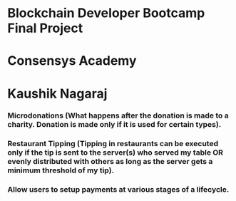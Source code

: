 # Blockchain Developer Bootcamp Final Project
# Consensys Academy
# Kaushik Nagaraj

### Microdonations (What happens after the donation is made to a charity. Donation is made only if it is used for certain types).

### Restaurant Tipping (Tipping in restaurants can be executed only if the tip is sent to the server(s) who served my table OR evenly distributed with others as long as the server gets a minimum threshold of my tip).

### Allow users to setup payments at various stages of a lifecycle.
